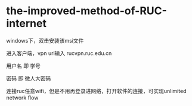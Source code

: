 # the-improved-method-of-RUC-internet
windows下，双击安装该msi文件

进入客户端，vpn url输入 rucvpn.ruc.edu.cn

用户名 即 学号

密码 即 微人大密码

连接ruc任意wifi，但是不用再登录进网络，打开软件的连接，可实现unlimited network flow
